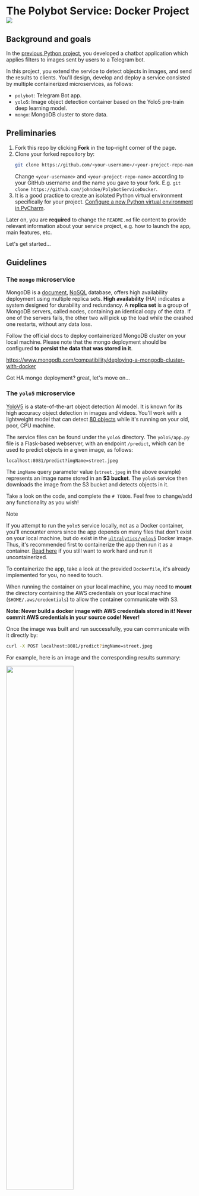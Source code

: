 # The Polybot Service: Docker Project [![][autotest_badge]][autotest_workflow]

## Background and goals

In the [previous Python project][PolybotServicePython], you developed a chatbot application which applies filters to images sent by users to a Telegram bot.

In this project, you extend the service to detect objects in images, and send the results to clients.
You'll design, develop and deploy a service consisted by multiple containerized microservices, as follows: 

- `polybot`: Telegram Bot app.
- `yolo5`: Image object detection container based on the Yolo5 pre-train deep learning model.
- `mongo`: MongoDB cluster to store data.

## Preliminaries

1. Fork this repo by clicking **Fork** in the top-right corner of the page. 
2. Clone your forked repository by:
   ```bash
   git clone https://github.com/<your-username>/<your-project-repo-name>
   ```
   Change `<your-username>` and `<your-project-repo-name>` according to your GitHub username and the name you gave to your fork. E.g. `git clone https://github.com/johndoe/PolybotServiceDocker`.
3. It is a good practice to create an isolated Python virtual environment specifically for your project. 
   [Configure a new Python virtual environment in PyCharm](https://www.jetbrains.com/help/pycharm/creating-virtual-environment.html).

Later on, you are **required** to change the `README.md` file content to provide relevant information about your service project, e.g. how to launch the app, main features, etc.

Let's get started...

## Guidelines

### The `mongo` microservice

MongoDB is a [document](https://www.mongodb.com/document-databases), [NoSQL](https://www.mongodb.com/nosql-explained/nosql-vs-sql) database, offers high availability deployment using multiple replica sets.
**High availability** (HA) indicates a system designed for durability and redundancy.
A **replica set** is a group of MongoDB servers, called nodes, containing an identical copy of the data.
If one of the servers fails, the other two will pick up the load while the crashed one restarts, without any data loss.

Follow the official docs to deploy containerized MongoDB cluster on your local machine. 
Please note that the mongo deployment should be configured **to persist the data that was stored in it**.

https://www.mongodb.com/compatibility/deploying-a-mongodb-cluster-with-docker

Got HA mongo deployment? great, let's move on...

### The `yolo5` microservice

[YoloV5](https://github.com/ultralytics/yolov5) is a state-of-the-art object detection AI model. It is known for its high accuracy object detection in images and videos.
You'll work with a lightweight model that can detect [80 objects](https://github.com/ultralytics/yolov5/blob/master/data/coco128.yaml) while it's running on your old, poor, CPU machine. 

The service files can be found under the `yolo5` directory.
The `yolo5/app.py` file is a Flask-based webserver, with an endpoint `/predict`, which can be used to predict objects in a given image, as follows:

```text
localhost:8081/predict?imgName=street.jpeg
```

The `imgName` query parameter value (`street.jpeg` in the above example) represents an image name stored in an **S3 bucket**. 
The `yolo5` service then downloads the image from the S3 bucket and detects objects in it. 

Take a look on the code, and complete the `# TODO`s. Feel free to change/add any functionality as you wish!

> [!NOTE]
> If you attempt to run the `yolo5` service locally, not as a Docker container, you'll encounter errors since the app depends on many files that don't exist on your local machine, but do exist in the [`ultralytics/yolov5`](https://hub.docker.com/r/ultralytics/yolov5) Docker image.  
> Thus, it's recommended first to containerize the app then run it as a container. [Read here](https://github.com/ultralytics/yolov5) if you still want to work hard and run it uncontainerized. 


To containerize the app, take a look at the provided `Dockerfile`, it's already implemented for you, no need to touch.

When running the container on your local machine, you may need to **mount** the directory containing the AWS credentials on your local machine (`$HOME/.aws/credentials`) to allow the container communicate with S3.

**Note: Never build a docker image with AWS credentials stored in it! Never commit AWS credentials in your source code! Never!**

Once the image was built and run successfully, you can communicate with it directly by:

```bash
curl -X POST localhost:8081/predict?imgName=street.jpeg
```

For example, here is an image and the corresponding results summary:

<img src="https://alonitac.github.io/DevOpsTheHardWay/img/docker_project_street.jpeg" width="60%">

```json
{
    "prediction_id": "9a95126c-f222-4c34-ada0-8686709f6432",
    "original_img_path": "data/images/street.jpeg",
    "predicted_img_path": "static/data/9a95126c-f222-4c34-ada0-8686709f6432/street.jpeg",
    "labels": [
      {
        "class": "person",
        "cx": 0.0770833,
        "cy": 0.673675,
        "height": 0.0603291,
        "width": 0.0145833
      },
      {
        "class": "traffic light",
        "cx": 0.134375,
        "cy": 0.577697,
        "height": 0.0329068,
        "width": 0.0104167
      },
      {
        "class": "potted plant",
        "cx": 0.984375,
        "cy": 0.778793,
        "height": 0.095064,
        "width": 0.03125
      },
      {
        "class": "stop sign",
        "cx": 0.159896,
        "cy": 0.481718,
        "height": 0.0859232,
        "width": 0.053125
      },
      {
        "class": "car",
        "cx": 0.130208,
        "cy": 0.734918,
        "height": 0.201097,
        "width": 0.108333
      },
      {
        "class": "bus",
        "cx": 0.285417,
        "cy": 0.675503,
        "height": 0.140768,
        "width": 0.0729167
      }
    ],
    "time": 1692016473.2343626
}
```

The model detected a _person_, _traffic light_, _potted plant_, _stop sign_, _car_, and a _bus_. Try it yourself with different images.

### The `polybot` microservice

Now let's integrate the `polybot` microservice with the `yolo5`. The integration is done as follows:

1. Clients send images to the Telegram bot.
2. The `polybot` microservice receives the message, downloads the image to the local file system, and uploads it to an S3 bucket.
3. The `polybot` microservice then initiates an HTTP request to the `yolo5` microservice, and waits for the response. 
4. Once the response arrived, the `polybot` microservice parse the returned JSON and sends the results to the client, in any form you like.

Here is an end-to-end example of how it may look like:

<img src="https://alonitac.github.io/DevOpsTheHardWay/img/docker_project_polysample.jpg" width="30%">

You are highly encouraged to leverage your code implementation from the previous [Python project][PolybotServicePython], or alternatively, to use the code sample given to you under `polybot/` directory.
To get some guidance on how to implement the code, take a look at the `# TODO`s in `polybot/bot.py` file.

## Deploy the service for Prod and Dev in a single EC2 instance as a Docker Compose project

To simplify the deployment process, we'll create a Docker Compose project in the `docker-compose.yaml` file. 
This file will enable you to launch all 3 microservices with a single command: `docker compose up`.

Since **the same** `docker-compose.yaml` project file is being used **for both Prod and Dev envs**, 
avoid specifying manual env-related values. Instead, provide env-related values (e.g. bot token, image name and tag, bot URL) as environment variables using `.env` file.  

[An `.env` file in Docker Compose](https://docs.docker.com/compose/environment-variables/set-environment-variables/) is a text file used to define environment variables that available when running `docker compose up`. 

Here's an example of how your `.env` file might look like:

```text
# .env file

POLYBOT_IMG_NAME=polybot:v123
YOLO5_IMG_NAME=yolo5:v123
TELEGRAM_APP_URL=https://dev-bot.mydomain.click
```

And here's how you use it in the compose file:

```yaml
# docker-compose-dev.yaml

services:
  polybot:
    image: ${POLYBOT_IMG_NAME}
```

That way you won't need to directly edit your `docker-compose.yaml` file each time you build a new version of your images.

Finally, deploy the compose project in a single `medium` Ubuntu EC2 instance with 20GB disk.
In general, you should have 2 different EC2 `medium` instances, one for Dev bot, one for Prod bot. 


#### Deployment notes

- You can expose the polybot to Telegram servers using you domain, as done in the previous project.
- Don't configure your compose file to build the images. Instead, push the `yolo5` and `polybot` images to a public DockerHub repo and use these images. 
- Attach an IAM role to your EC2 instance with the relevant permissions (E.g. read/write access to S3). Don't manage AWS credentials yourself, and never hard-code AWS credentials in the `docker-compose.yaml` file. 
- Don't hard-code your telegram token in the compose file, this is a sensitive data. [Read here](https://docs.docker.com/compose/use-secrets/) how to do it properly.  
- Build a robust code. Implement **retry** and **timeout** mechanism when needed, handle error properly. Test your app under failure - does the polybot keep work even if the yolo5 is down? Is yolo5 crashing when the mongo cluster is not initialize? etc...
- Strive to create your Docker images as small as possible.
- Try to automate the Mongo cluster initialization, so you don't need to manually connect to the container and initialize the cluster.
- Use `snyk` to search (and potentially clean) for any `HIGH` and `CRITICAL` security vulnerabilities.

## Integrate a simple CI/CD pipeline using GitHub Actions

The GitHub Actions workflows are already written for you and available under `.github/workflows/service-deploy-[dev|prod].yaml`. Take a moment to review it, and **customize it** according to your specific requirements.

   The workflow expects some secrets to be available:
   - Go to your project repository on GitHub, navigate to **Settings** > **Secrets and variables** > **Actions**.
   - Click on **New repository secret**.
   - Define the following secret values:
     - `DOCKERHUB_USERNAME` and `DOCKERHUB_PASSWORD` - Only if you use DockerHub to store images.
     - `EC2_SSH_PRIVATE_KEY` - The private key value to connect to your EC2.
     - `TELEGRAM_BOT_TOKEN` - The Telegram bot token.

Check that your CI/CD pipeline works properly for both Dev and Prod using the same Git flow used in the previous project.


## Submission

Once the **Polybot Service Deployment Dev** workflow is completed, the **Project auto-testing** workflow would be triggered automatically and test your project. 

So no further steps should be taken to pass the automated testing :-)

As always, if there are any failures, click on the failed job and **read the test logs carefully**. Fix your solution, commit and push again.

**Note:** Your EC2 instances should be running while the automated test is performed. **Don't forget to turn off the machines when you're done**.

## Good Luck


[autotest_badge]: ../../actions/workflows/project_auto_testing.yaml/badge.svg?event=push
[autotest_workflow]: ../../actions/workflows/project_auto_testing.yaml/
[github_actions]: ../../actions

[PolybotServicePython]: https://github.com/alonitac/PolybotServicePythonFursa
[docker_project_street]: https://alonitac.github.io/DevOpsTheHardWay/img/docker_project_street.jpeg
[docker_project_polysample]: https://alonitac.github.io/DevOpsTheHardWay/img/docker_project_polysample.jpg
